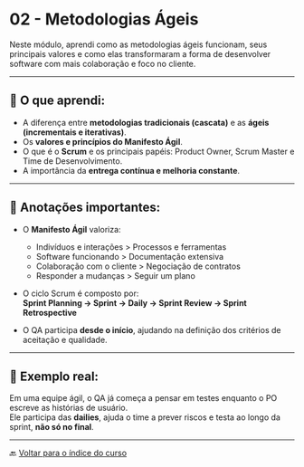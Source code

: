 # 02 - Metodologias Ágeis

Neste módulo, aprendi como as metodologias ágeis funcionam, seus principais valores e como elas transformaram a forma de desenvolver software com mais colaboração e foco no cliente.

---

## 🧠 O que aprendi:

- A diferença entre **metodologias tradicionais (cascata)** e as **ágeis (incrementais e iterativas)**.
- Os **valores e princípios do Manifesto Ágil**.
- O que é o **Scrum** e os principais papéis: Product Owner, Scrum Master e Time de Desenvolvimento.
- A importância da **entrega contínua e melhoria constante**.

---

## 📝 Anotações importantes:

- O **Manifesto Ágil** valoriza:
  - Indivíduos e interações > Processos e ferramentas  
  - Software funcionando > Documentação extensiva  
  - Colaboração com o cliente > Negociação de contratos  
  - Responder a mudanças > Seguir um plano

- O ciclo Scrum é composto por:  
  **Sprint Planning → Sprint → Daily → Sprint Review → Sprint Retrospective**

- O QA participa **desde o início**, ajudando na definição dos critérios de aceitação e qualidade.

---

## 💬 Exemplo real:

Em uma equipe ágil, o QA já começa a pensar em testes enquanto o PO escreve as histórias de usuário.  
Ele participa das **dailies**, ajuda o time a prever riscos e testa ao longo da sprint, **não só no final**.

---

🔙 [Voltar para o índice do curso](../README.md)

